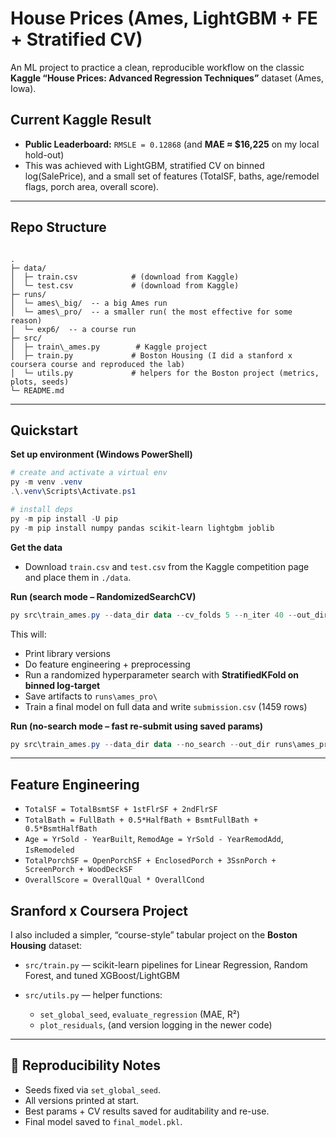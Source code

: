 # House Prices (Ames, LightGBM + FE + Stratified CV)

An ML project to practice a clean, reproducible workflow on the classic **Kaggle “House Prices: Advanced Regression Techniques”** dataset (Ames, Iowa).

## Current Kaggle Result

- **Public Leaderboard:** `RMSLE = 0.12868` (and **MAE ≈ $16,225** on my local hold-out)
- This was achieved with LightGBM, stratified CV on binned log(SalePrice), and a small set of features (TotalSF, baths, age/remodel flags, porch area, overall score).

---

## Repo Structure

```

.
├─ data/
│  ├─ train.csv            # (download from Kaggle)
│  └─ test.csv             # (download from Kaggle)
├─ runs/
│  └─ ames\_big/  -- a big Ames run
│  └─ ames\_pro/  -- a smaller run( the most effective for some reason)
│  └─ exp6/  -- a course run         
├─ src/
│  ├─ train\_ames.py        # Kaggle project 
│  ├─ train.py             # Boston Housing (I did a stanford x coursera course and reproduced the lab)
│  └─ utils.py             # helpers for the Boston project (metrics, plots, seeds)
└─ README.md

````

---

## Quickstart

**Set up environment (Windows PowerShell)**

```powershell
# create and activate a virtual env
py -m venv .venv
.\.venv\Scripts\Activate.ps1

# install deps
py -m pip install -U pip
py -m pip install numpy pandas scikit-learn lightgbm joblib
````

**Get the data**

* Download `train.csv` and `test.csv` from the Kaggle competition page and place them in `./data`.

**Run (search mode – RandomizedSearchCV)**

```powershell
py src\train_ames.py --data_dir data --cv_folds 5 --n_iter 40 --out_dir runs\ames_pro --submit_path submission.csv
```

This will:

* Print library versions
* Do feature engineering + preprocessing
* Run a randomized hyperparameter search with **StratifiedKFold on binned log-target**
* Save artifacts to `runs\ames_pro\`
* Train a final model on full data and write `submission.csv` (1459 rows)

**Run (no-search mode – fast re-submit using saved params)**

```powershell
py src\train_ames.py --data_dir data --no_search --out_dir runs\ames_pro --submit_path submission.csv
```

---

## Feature Engineering

* `TotalSF = TotalBsmtSF + 1stFlrSF + 2ndFlrSF`
* `TotalBath = FullBath + 0.5*HalfBath + BsmtFullBath + 0.5*BsmtHalfBath`
* `Age = YrSold - YearBuilt`, `RemodAge = YrSold - YearRemodAdd`, `IsRemodeled`
* `TotalPorchSF = OpenPorchSF + EnclosedPorch + 3SsnPorch + ScreenPorch + WoodDeckSF`
* `OverallScore = OverallQual * OverallCond`



## Sranford x Coursera Project

I also included a simpler, “course-style” tabular project on the **Boston Housing** dataset:

* `src/train.py` — scikit-learn pipelines for Linear Regression, Random Forest, and tuned XGBoost/LightGBM
* `src/utils.py` — helper functions:

  * `set_global_seed`, `evaluate_regression` (MAE, R²)
  * `plot_residuals`, (and version logging in the newer code)

---

## 🔁 Reproducibility Notes

* Seeds fixed via `set_global_seed`.
* All versions printed at start.
* Best params + CV results saved for auditability and re-use.
* Final model saved to `final_model.pkl`.

